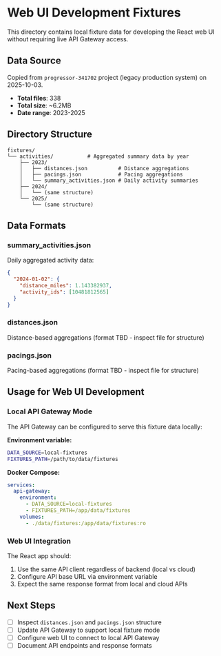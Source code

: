 # Web UI Development Fixtures

This directory contains local fixture data for developing the React web UI without requiring live API Gateway access.

## Data Source
Copied from `progressor-341702` project (legacy production system) on 2025-10-03.
- **Total files**: 338
- **Total size**: ~6.2MB
- **Date range**: 2023-2025

## Directory Structure

```
fixtures/
└── activities/           # Aggregated summary data by year
    ├── 2023/
    │   ├── distances.json          # Distance aggregations
    │   ├── pacings.json            # Pacing aggregations
    │   └── summary_activities.json # Daily activity summaries
    ├── 2024/
    │   └── (same structure)
    └── 2025/
        └── (same structure)
```

## Data Formats

### summary_activities.json
Daily aggregated activity data:
```json
{
  "2024-01-02": {
    "distance_miles": 1.143382937,
    "activity_ids": [10481812565]
  }
}
```

### distances.json
Distance-based aggregations (format TBD - inspect file for structure)

### pacings.json
Pacing-based aggregations (format TBD - inspect file for structure)

## Usage for Web UI Development

### Local API Gateway Mode
The API Gateway can be configured to serve this fixture data locally:

**Environment variable:**
```bash
DATA_SOURCE=local-fixtures
FIXTURES_PATH=/path/to/data/fixtures
```

**Docker Compose:**
```yaml
services:
  api-gateway:
    environment:
      - DATA_SOURCE=local-fixtures
      - FIXTURES_PATH=/app/data/fixtures
    volumes:
      - ./data/fixtures:/app/data/fixtures:ro
```

### Web UI Integration
The React app should:
1. Use the same API client regardless of backend (local vs cloud)
2. Configure API base URL via environment variable
3. Expect the same response format from local and cloud APIs

## Next Steps
- [ ] Inspect `distances.json` and `pacings.json` structure
- [ ] Update API Gateway to support local fixture mode
- [ ] Configure web UI to connect to local API Gateway
- [ ] Document API endpoints and response formats
